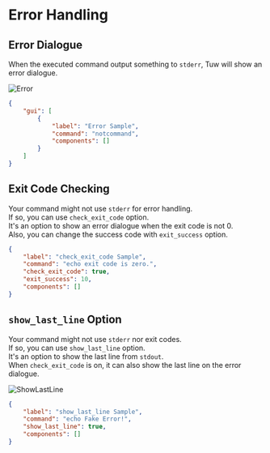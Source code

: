 # Error Handling

## Error Dialogue

When the executed command output something to `stderr`, Tuw will show an error dialogue.  

![Error](https://github.com/matyalatte/Simple-Command-Runner/assets/69258547/a023c839-aafc-4beb-a702-596e2ea3a454)  

```json
{
    "gui": [
        {
            "label": "Error Sample",
            "command": "notcommand",
            "components": []
        }
    ]
}
```

## Exit Code Checking

Your command might not use `stderr` for error handling.  
If so, you can use `check_exit_code` option.  
It's an option to show an error dialogue when the exit code is not 0.  
Also, you can change the success code with `exit_success` option.  

```json
{
    "label": "check_exit_code Sample",
    "command": "echo exit code is zero.",
    "check_exit_code": true,
    "exit_success": 10,
    "components": []
}
```

## `show_last_line` Option

Your command might not use `stderr` nor exit codes.  
If so, you can use `show_last_line` option.  
It's an option to show the last line from `stdout`.  
When `check_exit_code` is on, it can also show the last line on the error dialogue.  

![ShowLastLine](https://github.com/matyalatte/Simple-Command-Runner/assets/69258547/3915740e-37b3-496c-9e51-9f80334725ae)  

```json
{
    "label": "show_last_line Sample",
    "command": "echo Fake Error!",
    "show_last_line": true,
    "components": []
}
```
